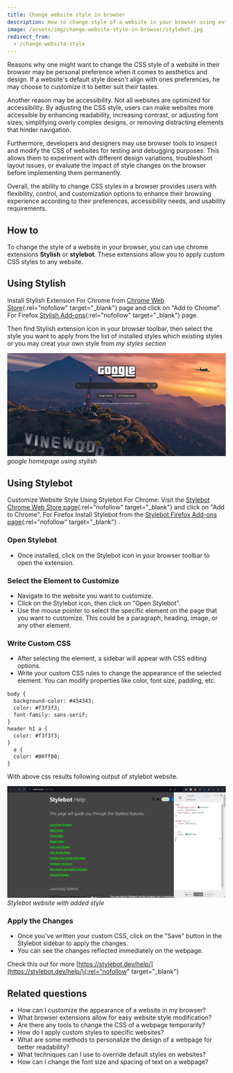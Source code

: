 ```yaml
---
title: Change website style in browser
description: How to change style of a website in your browser using extensions or developer tools.
image: /assets/img/change-website-style-in-browser/stylebot.jpg
redirect_from:
  - /change-website-style
---
```


Reasons why one might want to change the CSS style of a website in their browser may be personal preference when it comes to aesthetics and design. If a website's default style doesn't align with ones preferences, he may choose to customize it to better suit their tastes.

Another reason may be accessibility. Not all websites are optimized for accessibility. By adjusting the CSS style, users can make websites more accessible by enhancing readability, increasing contrast, or adjusting font sizes, simplifying overly complex designs, or removing distracting elements that hinder navigation.

Furthermore, developers and designers may use browser tools to inspect and modify the CSS of websites for testing and debugging purposes. This allows them to experiment with different design variations, troubleshoot layout issues, or evaluate the impact of style changes on the browser before implementing them permanently.

Overall, the ability to change CSS styles in a browser provides users with flexibility, control, and customization options to enhance their browsing experience according to their preferences, accessibility needs, and usability requirements.

## How to 

To change the style of a website in your browser, you can use chrome extensions **Stylish** or **stylebot**. These extensions allow you to apply custom CSS styles to any website.

## Using Stylish

Install Stylish Extension For Chrome from [Chrome Web Store](https://chromewebstore.google.com/detail/stylish-custom-themes-for/fjnbnpbmkenffdnngjfgmeleoegfcffe){:rel="nofollow" target="_blank"} page and click on "Add to Chrome". For Firefox [Stylish Add-ons](https://addons.mozilla.org/en-US/firefox/addon/stylish/){:rel="nofollow" target="_blank"} page.

Then find Stylish extension icon in your browser toolbar, then select the style you want to apply from the list of installed styles which existing styles or you may creat your own style from *my styles section*

![stylish google home page](/assets/img/change-website-style-in-browser/stylish-google.jpg)
*google homepage using stylish*

## Using Stylebot

Customize Website Style Using Stylebot For Chrome: Visit the [Stylebot Chrome Web Store page](https://chrome.google.com/webstore/detail/stylebot/oiaejidbmkiecgbjeifoejpgmdaleoha){:rel="nofollow" target="_blank"} and click on "Add to Chrome". For Firefox Install Stylebot from the [Stylebot Firefox Add-ons page](https://addons.mozilla.org/en-US/firefox/addon/stylebot-web/){:rel="nofollow" target="_blank"} .

### Open Stylebot
   - Once installed, click on the Stylebot icon in your browser toolbar to open the extension.

### Select the Element to Customize
   - Navigate to the website you want to customize.
   - Click on the Stylebot icon, then click on "Open Stylebot".
   - Use the mouse pointer to select the specific element on the page that you want to customize. This could be a paragraph, heading, image, or any other element.

### Write Custom CSS
   - After selecting the element, a sidebar will appear with CSS editing options.
   - Write your custom CSS rules to change the appearance of the selected element. You can modify properties like color, font size, padding, etc.


```
body {
  background-color: #434343;
  color: #f3f3f3;
  font-family: sans-serif;
}
header h1 a {
  color: #f3f3f3;
}
  a {
  color: #00ff00;
}
```

With above css results following output of stylebot website.

![change website style in browser stylebot website](/assets/img/change-website-style-in-browser/stylebot.jpg)
*Stylebot website with added style*


### Apply the Changes
   - Once you've written your custom CSS, click on the "Save" button in the Stylebot sidebar to apply the changes.
   - You can see the changes reflected immediately on the webpage.



Check this out for more [https://stylebot.dev/help/](https://stylebot.dev/help/){:rel="nofollow" target="_blank"}

## Related questions

- How can I customize the appearance of a website in my browser?
- What browser extensions allow for easy website style modification?
- Are there any tools to change the CSS of a webpage temporarily?
- How do I apply custom styles to specific websites?
- What are some methods to personalize the design of a webpage for better readability?
- What techniques can I use to override default styles on websites?
- How can I change the font size and spacing of text on a webpage?
